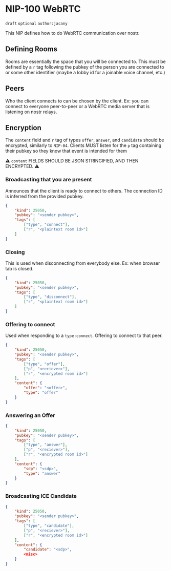 # NIP-100 WebRTC
`draft` `optional` `author:jacany`

This NIP defines how to do WebRTC communication over nostr.

## Defining Rooms
Rooms are essentially the space that you will be connected to. This must be defined by a `r` tag following the pubkey of the person you are connected to or some other identifier (maybe a lobby id for a joinable voice channel, etc.)

## Peers
Who the client connects to can be chosen by the client. Ex: you can connect to everyone peer-to-peer or a WebRTC media server that is listening on nostr relays.

## Encryption
The `content` field and `r` tag of types `offer`, `answer`, and `candidate` should be encrypted, similarly to `NIP-04`.
Clients MUST listen for the `p` tag containing their pubkey so they know that event is intended for them

⚠️ `content` FIELDS SHOULD BE JSON STRINGIFIED, AND THEN ENCRYPTED. ⚠️

### Broadcasting that you are present
Announces that the client is ready to connect to others.
The connection ID is inferred from the provided pubkey.
```json
{
    "kind": 25050,
    "pubkey": "<sender pubkey>",
    "tags": [
        ["type", "connect"],
        ["r", "<plaintext room id>"]
    ]
}
```

### Closing
This is used when disconnecting from everybody else. Ex: when browser tab is closed.
```json
{
    "kind": 25050,
    "pubkey": "<sender pubkey>",
    "tags": [
        ["type", "disconnect"],
        ["r", "<plaintext room id>"]
    ]
}
```

### Offering to connect
Used when responding to a `type:connect`. Offering to connect to that peer.
```json
{
    "kind": 25050,
    "pubkey": "<sender pubkey>",
    "tags": [
        ["type", "offer"],
        ["p", "<reciever>"],
        ["r", "<encrypted room id>"]
    ],
    "content": {
        "offer": "<offer>",
        "type": "offer"
    }
}
```

### Answering an Offer
```json
{
    "kind": 25050,
    "pubkey": "<sender pubkey>",
    "tags": [
        ["type", "answer"],
        ["p", "<reciever>"],
        ["r", "<encrypted room id>"]
    ],
    "content": {
        "sdp": "<sdp>",
        "type": "answer"
    }
}
```

### Broadcasting ICE Candidate
```json
{
    "kind": 25050,
    "pubkey": "<sender pubkey>",
    "tags": [
        ["type", "candidate"],
        ["p", "<reciever>"],
        ["r", "<encrypted room id>"]
    ],
    "content": {
        "candidate": "<sdp>",
        <misc>
    }
}
```